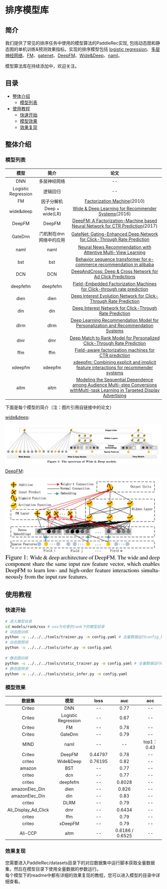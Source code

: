 # 排序模型库

## 简介
我们提供了常见的排序任务中使用的模型算法的PaddleRec实现, 包括动态图和静态图的单机训练&预测效果指标。实现的排序模型包括 [logistic regression](logistic_regression)、[多层神经网络](dnn)、[FM](fm)、[gatenet](gatenet)、[DeepFM](deepfm)、[Wide&Deep](wide_deep)、[naml](naml)。

模型算法库在持续添加中，欢迎关注。

## 目录
* [整体介绍](#整体介绍)
    * [模型列表](#模型列表)
* [使用教程](#使用教程)
    * [快速开始](#快速开始)
    * [模型效果](#模型效果)
    * [效果复现](#效果复现)


## 整体介绍
### 模型列表

|         模型          |       简介        |                                                                                                                 论文                                                                                                                  |
|:-------------------:|:---------------:|:-----------------------------------------------------------------------------------------------------------------------------------------------------------------------------------------------------------------------------------:|
|         DNN         |     多层神经网络      |                                                                                                                 --                                                                                                                  |
| Logistic Regression |      逻辑回归       |                                                                                                                 --                                                                                                                  |
|         FM          |      因子分解机      |                                                                        [Factorization Machine](https://ieeexplore.ieee.org/abstract/document/5694074)(2010)                                                                         |
|      wide&deep      | Deep + wide(LR) |                                                              [Wide & Deep Learning for Recommender Systems](https://dl.acm.org/doi/pdf/10.1145/2988450.2988454)(2016)                                                               |
|       DeepFM        |     DeepFM      |                                                        [DeepFM: A Factorization-Machine based Neural Network for CTR Prediction](https://arxiv.org/pdf/1703.04247.pdf)(2017)                                                        |
|       GateDnn       |  门机制在dnn网络中的应用  |                                                             [GateNet: Gating-Enhanced Deep Network for Click-Through Rate Prediction](https://arxiv.org/abs/2007.03519)                                                             |
|        naml         |      naml       |                                                           [Neural News Recommendation with Attentive Multi-View Learning](https://arxiv.org/abs/1907.05576?context=cs.LG)                                                           |
|         bst         |       bst       |                                                          [Behavior sequence transformer for e-commerce recommendation in alibaba](https://arxiv.org/pdf/1905.06874v1.pdf)                                                           |
|         DCN         |       DCN       |                                                          [DeepAndCross: Deep & Cross Network for Ad Click Predictions](https://dl.acm.org/doi/pdf/10.1145/3124749.3124754)                                                          |
|      deepfefm       |    deepfefm     |                                                           [Field-Embedded Factorization Machines for Click-through rate prediction](https://arxiv.org/pdf/2009.09931.pdf)                                                           |
|        dien         |      dien       |                                                             [Deep Interest Evolution Network for Click-Through Rate Prediction](https://arxiv.org/pdf/1809.03672v5.pdf)                                                             |
|         din         |       din       |                                                                  [Deep Interest Network for Click-Through Rate Prediction](https://arxiv.org/pdf/1706.06978v4.pdf)                                                                  |
|        dlrm         |      dlrm       |                                                     [Deep Learning Recommendation Model for Personalization and Recommendation Systems](https://arxiv.org/pdf/1906.00091v1.pdf)                                                     |
|         dmr         |       dmr       |[Deep Match to Rank Model for Personalized Click-Through Rate Prediction](https://github.com/lvze92/DMR/blob/master/%5BDMR%5D%20Deep%20Match%20to%20Rank%20Model%20for%20Personalized%20Click-Through%20Rate%20Prediction-AAAI20.pdf)|
|         ffm         |       ffm       |                                                             [Field-aware factorization machines for CTR prediction](https://www.csie.ntu.edu.tw/~cjlin/papers/ffm.pdf)                                                              |
|       xdeepfm       |     xdeepfm     |                                                   [xdeepfm: Combining explicit and implicit feature interactions for recommender systems](https://arxiv.org/pdf/1803.05170v3.pdf)                                                   |
|        aitm         |      aitm       |                             [Modeling the Sequential Dependence among Audience Multi-step Conversions withMulti-task Learning in Targeted Display Advertising](https://arxiv.org/pdf/2105.08489v2.pdf)                              |


下面是每个模型的简介（注：图片引用自链接中的论文）

[wide&deep](https://dl.acm.org/doi/pdf/10.1145/2988450.2988454):

<p align="center">
<img align="center" src="../../doc/imgs/wide&deep.png">
<p>

[DeepFM](https://arxiv.org/pdf/1703.04247.pdf):

<p align="center">
<img align="center" src="../../doc/imgs/deepfm.png">
<p>


## 使用教程

### 快速开始
```bash
# 进入模型目录
cd models/rank/xxx # xxx为任意的rank下的模型目录
# 动态图训练
python -u ../../../tools/trainer.py -m config.yaml # 全量数据运行config_bigdata.yaml 
# 动态图预测
python -u ../../../tools/infer.py -m config.yaml 

# 静态图训练
python -u ../../../tools/static_trainer.py -m config.yaml # 全量数据运行config_bigdata.yaml 
# 静态图预测
python -u ../../../tools/static_infer.py -m config.yaml 
```

### 模型效果

|         数据集          |         模型          |  loss   |       auc       |    acc    |
|:--------------------:|:-------------------:|:-------:|:---------------:|:---------:|
|        Criteo        |         DNN         |   --    |      0.77       |    --     |
|        Criteo        | Logistic Regression |   --    |      0.67       |    --     |
|        Criteo        |         FM          |   --    |      0.78       |    --     |
|        Criteo        |       GateDnn       |   --    |      0.79       |    --     |
|         MIND         |        naml         |   --    |       --        | top1：0.43 |
|        Criteo        |       DeepFM        | 0.44797 |      0.78       |    --     |
|        criteo        |      Wide&Deep      | 0.76195 |      0.82       |    --     |
|        amazon        |         BST         |   --    |      0.77       |    --     |
|        criteo        |         dcn         |   --    |      0.77       |    --     |
|        criteo        |      deepfefm       |   --    |     0.8028      |    --     |
|    amazonElec_Din    |        dien         |   --    |      0.826      |    --     |
|    amazonElec_Din    |         din         |   --    |      0.83       |    --     |
|        criteo        |        DLRM         |   --    |      0.79       |    --     |
| Ali_Display_Ad_Click |         dmr         |   --    |     0.6434      |    --     |
|        criteo        |         ffm         |   --    |      0.79       |    --     |
|        criteo        |       xDeepFM       |   --    |      0.79       |    --     |
|        Ali-CCP       |        aitm         |   --    | 0.6186 / 0.6525 |    --     |

### 效果复现
您需要进入PaddleRec/datasets目录下的对应数据集中运行脚本获取全量数据集，然后在模型目录下使用全量数据的参数运行。  
每个模型下的readme中都有详细的效果复现的教程，您可以进入模型的目录中详细查看。  
